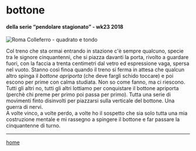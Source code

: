 # bottone  

#### della serie “pendolare stagionato” - wk23 2018  
![](https://live.staticflickr.com/65535/49138556891_3fff34d078_z.jpg "Roma Colleferro - quadrato e tondo")

Col treno che sta ormai entrando in stazione c'è sempre qualcuno, specie tra le signore cinquantenni, che si piazza davanti la porta, rivolto a guardare fuori, con la faccia a trenta centimetri dal vetro ed espressione vaga, spersa nel vuoto. Stanno così finoa quando il treno si ferma in attesa che qualcun altro spinga il *bottone apriporta* (che deve fargli schido toccare) e poi escono per prime con calma studiata. Non so come fanno, ma ci riescono.      
Tutti gli altri no, tutti gli altri lottiamo per conquistare il bottone apriporta (perchè chi preme per primo poi passa per primo). Tutta una serie di movimenti finto disinvolti per piazzarsi sulla verticale del bottone. Una guerra di nervi.  
A volte vinco, a volte perdo, a volte ho il sospetto che sia solo tutta una mia costruzione mentale e mi rassegno a spingere il bottone e far passare la cinquantenne di turno.  

---  
[home](/interarete.md)  

